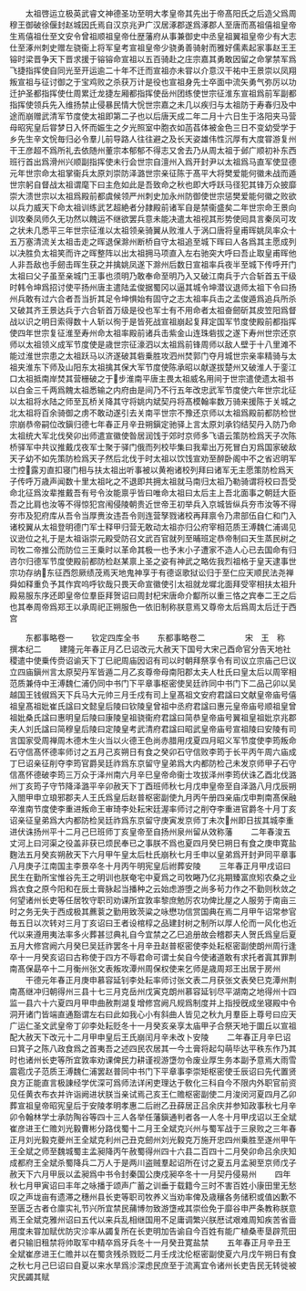 <!-- { "loadSidebar": true } -->
　　太祖啓运立极英武睿文神德圣功至明大孝皇帝其先出于帝髙阳氏之后造父爲周穆王御破徐偃封赵城因氏焉自汉京兆尹广汉居涿郡遂爲涿郡人至唐而髙祖僖祖皇帝生焉僖祖仕至文安令曾祖顺祖皇帝仕歴藩府从事兼御史中丞皇祖翼祖皇帝少有大志仕至涿州刺史赠左骁衞上将军皇考宣祖皇帝少骁勇善骑射而雅好儒素起家事赵王王镕时梁晋争天下晋求援于镕镕命宣祖以五百骑赴之庄宗嘉其勇敢因留之命掌禁军爲飞捷指挥使自同光至开运逾二十年不迁而宣祖亦未甞以介意汉干祐中王景崇以凤翔叛宣祖与征讨御之于宝鸡败之杀获万计是役也宣祖身先士卒面中流矢勇气弥厉以功迁护圣都指挥使仕周累迁龙捷左厢都指挥使岳州团练使世宗征淮东宣祖爲前军副都指挥使领兵先入维扬禁止侵暴民情大恱世宗嘉之未几以疾归与太祖防于寿春归及中途而崩赠武清军节度使太祖即第二子也以后唐天成二年二月十六日生于洛阳夹马营母昭宪皇后甞梦日入怀而娠生之夕光照室中胞衣如菡萏体被金色三日不变幼受学于乡先生辛文恱毎归必令羣儿前导路人往往避之及长天姿雄伟性沉厚有大度甞游复州干王彦超不爲所礼去依随州董宗本郁郁不得志又舍去乃从周太祖于邺广顺初补东西班行首出爲滑州兴顺副指挥使未行会世宗自澶州入爲开封尹以太祖爲马直军使显德元年世宗命太祖掌衞兵太原刘崇防泽潞世宗亲征陈于髙平大将樊爱能何徽未战而遁世宗躬自督战太祖谓麾下曰主危如此是吾致命之秋也即大呼跃马径犯其锋万众披靡崇大溃世宗以太祖爲殿前都虞候领严州刺史加永州防御使世宗惩樊爱能何徽之败欲以兵力威天下命太祖训练武艺超絶者分隷殿前诸军自是禁衞盛矣二年世宗命王景向训攻秦凤师久无功然以餽运不继欲罢兵意未能决遣太祖视其形势使囘具言秦凤可攻之状未几悉平三年世宗征淮以太祖领亲骑翼从败淮人于涡口唐将皇甫晖姚凤率众十五万塞清流关太祖击走之晖退保滁州断桥自守太祖追至城下晖曰人各爲其主愿成列以决胜负太祖笑而许之晖整阵以出太祖拥马项直入左右驰突大呼曰吾止取皇甫晖他人非吾敌也手劒击晖生获之并擒姚凤遂下滁州后数日宣祖率兵夜半至城下传呼开门太祖曰父子虽至亲城门王事也须明乃敢奉命至明乃入又破江南兵于六合斩首五干级时韩令坤爲招讨使平扬州唐主遣陆孟俊据蜀冈以逼其城令坤潜议退师太祖下令曰扬州兵敢有过六合者吾当折其足令坤惧始有固守之志太祖率兵击之孟俊遁爲追兵所杀又破其齐王景达兵于六合斩首万级是役也军士有不用命者太祖奋劒斫其皮笠阳爲督战以识之明日索得数十人斩以徇于是皆死战宣祖崩起复拜定国军节度使殿前都指挥使四年世宗复征淮至寿州命太祖率殿前诸兵击紫金山连珠砦拔之遂下寿州世宗还京师以太祖领义成军节度使是歳世宗征濠泗以太祖爲前锋周师以敌人壁于十八里滩不能过淮世宗患之太祖跃马以济遂破其砦乗胜攻泗州焚郭门夺月城世宗亲率精骑与太祖夹淮东下师及山阳东太祖擒其保大军节度使陈承昭以献遂拔楚州又破淮人于銮江口太祖抵南岸焚其营栅破之于步淮南平唐主畏太祖威名用间于世宗遣使遗太祖书以白金三千两爲餽太祖悉输之内府由是间乃不行五年改忠武军节度使六年世宗北征以太祖将水陆之师至瓦桥关降其守将姚内斌契丹将髙模翰率数万骑来援陈于关城之北太祖将百余骑御之虏不敢动遂引去关南平世宗不豫还京师以太祖爲殿前都防检世宗崩恭帝嗣位改鎭归德七年春正月辛丑朔鎭定驰驿上言太原刘承钧结契丹入防乃命太祖统大军北伐癸卯出师遣宣徽使昝居润饯于郊时京师多飞语云策防检爲天子次陈桥驿军中共议推戴戊夜军士聚于驿门俄而列校毕集曰我辈出万死冒白刃爲国家破敌天子幼不如先策防检爲天子然后北伐于时太祖以饮饯宣劝至醉卧阁中不之省迟明军士控露刃直扣寝门相与扶太祖出听事被以黄袍诸校列拜曰诸军无主愿策防检爲天子传呼万歳声闻数十里太祖叱之不退即共拥太祖就马南归太祖乃勒骑谓将校曰吾受命北征爲汝辈推戴吾有号令汝能禀乎皆曰唯命太祖曰太后主上吾北面事之朝廷大臣吾之比肩也汝等不得惊犯宫闱侵陵朝贵近世帝王初举兵入京城皆纵兵夯市汝等不得夯市及犯府库从吾令当厚赉汝违吾令则连营孥戮诸校再拜禀令乃肃部伍自仁和门入诸校翼从太祖登明德门军士释甲归营无敢动太祖亦归公府宰相范质王溥魏仁浦谒见议逊位之礼于是太祖诣崇元殿受防召文武百官就列至晡班定恭帝制曰天生蒸民树之司牧二帝推公而防位三王乗时以革命其极一也予末小子遭家不造人心已去国命有归咨尔归德军节度使殿前都防检赵某禀上圣之姿有神武之略佐我烈祖格于皇天逮事世宗功存纳东征西怨厥绩茂焉天地鬼神享于有德讴歌狱讼归于至仁应天顺民法尧禅舜如释重负予其作宾呜呼钦哉只畏天命宣徽使引太祖就龙墀北面拜受宰相扶太祖升殿易服东序还即皇帝位羣臣拜贺诏曰周封杞宋唐命介酅所以重三恪之宾奉二王之后也其奉周帝爲郑王以承周祀正朔服色一依旧制称朕意焉又尊帝太后爲周太后迁于西宫

　　东都事略卷一
　　钦定四库全书
　　东都事略卷二　　　　　宋　王　称　撰本纪二
　　建隆元年春正月乙巳诏改元大赦天下国号大宋己酉命官分告天地社稷遣中使乗传赍诏谕天下丁巳祀周庙因诏有司以时朝拜祭享令有司议立宗庙己巳议立四庙鎭州言太原契丹军皆遁二月乙亥尊帝母南阳郡太夫人杜氏曰皇太后以周宰相范质兼侍中王溥魏仁浦仍同中书门下平章事枢密使吴廷祚同中书门下二品己卯以吴越国王钱俶爲天下兵马大元帅三月壬戍有司上皇髙祖文安府君諡曰文献皇帝庙号僖祖皇髙祖妣崔氏諡曰文懿皇后陵曰钦陵皇曾祖中丞府君諡曰惠元皇帝庙号顺祖皇曾祖妣桑氏諡曰惠明皇后陵曰康陵皇祖骁衞府君諡曰简恭皇帝庙号翼祖皇祖妣京兆郡夫人刘氏諡曰简穆皇后陵曰定陵皇考武清府君諡曰昭武皇帝庙号宣祖陵曰安陵有司言国家受周禅周木德木生火当以火德王色尚赤腊用戌夏四月昭义军节度使李筠叛命石守信髙怀德率师讨之五月己亥朔日有食之癸卯石守信败李筠于长平丙午周六庙成丁巳诏亲征削夺李筠官爵吴廷祚爲东京留守皇弟爲大内都防检己未发京师甲子石守信髙怀德破李筠三万众于泽州南六月辛巳皇帝命衞士攻拔泽州李筠伏诛乙酉北伐潞州丁亥筠子守节降泽潞平辛卯赦天下丁酉班师秋七月戊申皇帝至自泽潞八月戊辰朔入閤甲申立琅邪郡夫人王氏爲皇后赵普枢密副使九月丙午册四亲庙戊申荆南髙保融卒淮南节度使李重进叛命王审琦李处耘宋廷渥率师讨之削夺李重进官爵冬十月丁亥诏亲征皇弟爲大内都防检吴廷祚爲东京留守庚寅发京师丁未次州即日拔其城李重进伏诛扬州平十二月己巳班师丁亥皇帝至自扬州泉州留从效称藩
　　二年春浚五丈河上曰河渠之役盖非获已烦民奉已之事朕不爲也夏四月癸巳朔日有食之庚申寛盐麴法五月癸亥朔赦天下六月甲午皇太后杜氏崩秋七月壬申以皇弟爲开封尹同平章事八月庚子江南国主李景卒冬十月丙午明宪皇后祔葬安陵
　　三年春正月甲戌诏曰民生在勤所宝惟谷先王之明训也朕奄宅中夏爲之司牧睠乃亿兆期臻富庶矧农桑之业爲衣食之原今阳和在辰土膏脉起当播种之云始虑游堕之尚多茍力作之不勤则秋敛之何望诸州长吏等任居牧守职司劝课所宜敦率黎庶勉厉农功俾比屋之人服劳于南亩三时之务无失于西成极其藨蓘之勤用致茨粱之咏懋功信赏国典在焉二月甲午诏常参官毎五日以次转对三月丁亥诏曰王者设棺椁之品建封树之制所以厚人伦而一风化也近代以来遵用夷法率多火葬甚愆典礼自今宜禁之乙巳追册故会稽郡夫人贺氏爲皇后夏五月大修宫阙六月癸巳吴廷祚罢冬十月辛丑赵普枢密使李处耘枢密副使朗州周行逢卒十一月癸亥诏曰古称使于四方不辱君命可谓士矣自今使诸道敢有求托者寘其罪荆南髙保勗卒十二月衡州张文表叛攻潭州周保权使来乞师是歳周郑王出居于房州
　　干德元年春正月庚申慕容延钊李处耘率师讨张文表二月获张文表癸巳克潭州荆南髙继冲归朝得州三县十七三月克岳州戊寅克朗州慕容延钊尽平湖南之地得州十四监一县六十六夏四月甲申曲赦荆湖复增修宫阙凡规爲制度并上指授旣成坐寝殿中令洞开诸门皆端直通豁谓左右曰此如我心小有斜曲人皆见之秋九月羣臣上尊号曰应天广运仁圣文武皇帝丁卯李处耘贬冬十一月癸亥亲享太庙甲子合祭天地于圜丘以宣祖配大赦天下改元十二月甲申皇后王氏崩闰月辛未改卜安陵
　　二年春正月辛巳诏曰箕子之陈八政食爲之首夷吾之述四民农居其一今土膏将起勾萌毕达平秩东作乃其时也诸州长吏等所宜敦率劝课俾民力耕谨视游墯勿令废业厚生务本副予意焉大雨雪震雹戊子范质王溥魏仁浦罢赵普同中书门下平章事李崇矩枢密使壬辰诏曰先代置贤良方正能直言极諌经学优深可爲师法详闲吏理达于敎化三科自今不限内外职官前资见任黄衣布衣并许诣阙进状朕当亲试焉己亥王仁赡枢密副使二月浚闵河夏四月乙卯葬宣祖皇帝昭宪皇后于安陵孝明孝惠二后祔乙丑薛居正吕余庆并参知政事秋七月辛卯令翰林学士承防陶谷等四十三人各举任藩鎭通判者各一人冬十月甲戌诏以王全斌崔彦进王仁赡刘光毅曹彬分路伐蜀十二月王全斌克兴州与蜀军战于三泉败之三年春正月刘光毅克夔州王全斌克利州己丑克劒州刘光毅克万施开忠四州乗胜至遂州甲午王全斌之师至魏城蜀主孟昶降丙午赦蜀得州四十六县二百四十二月癸卯命吕余庆知成都府王全斌杀蜀降兵二万人于是两川盗贼羣起诏所在讨之夏五月孟昶至京师戊子赦天下六月甲辰以孟昶爲中书令封秦国公庚戍昶卒冬十一月契丹侵易州
　　四年秋七月甲寅诏曰丰年之咏播于颂声广蓄之训垂于载籍今三时不害百姓小康田里无愁叹之声垅亩有遗滞之穗州县长吏等职司牧养义当劝率俾及歳穰各务储积或值凶歉不至匮乏古者仓廪实礼节兴所宜禁民蒱博勿致游墯戒其崇俭免于靡谷申严条教称朕意焉王全斌克雅州诏曰五代以来兵乱相继国用不足庸调繁兴朕厯试艰难周知疾苦省啬用度未甞加赋优防灾沴率从蠲复所在长吏明加告谕自今百姓有能广植桑枣垦辟荒田者只输旧租禁将帅取军中精卒爲牙兵冬十一月癸丑寛盐禁
　　五年春正月辛丑王全斌崔彦进王仁赡并以在蜀贪残杀戮贬二月壬戌沈伦枢密副使夏六月戊午朔日有食之秋七月己巳诏曰自夏以来水旱爲沴深虑民庶至于流离宜令诸州长吏告民无转徙被灾民蠲其赋

